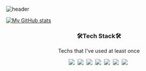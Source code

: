 ![header](https://capsule-render.vercel.app/api?type=waving&color=gradient&cu&height=300&section=header&text=jkkim0216&uuufontSize=90)

[![My GitHub stats](https://github-readme-stats.vercel.app/api?username=eternal99)](https://github.com/eternal99/github-readme-stats)

<h3 align="center">🛠Tech Stack🛠</h3>
<p align="center">Techs that I've used at least once</p>
<p align="center">
<img src="https://img.shields.io/badge/-Java-007396?style=flat-round&logo=Java&logoColor=white"/></a>&nbsp 
<img src="https://img.shields.io/badge/-C-A8B9CC?style=flat-round&logo=c&logoColor=white"/></a>&nbsp 
<img src="https://img.shields.io/badge/-C%2B%2B-00599C?style=flat-round&logo=cplusplus&logoColor=white"/></a>&nbsp
<img src="https://img.shields.io/badge/-Python-3776AB?style=flat-round&logo=Python&logoColor=white"/></a>&nbsp 
<img src="https://img.shields.io/badge/-React-61DAFB?style=flat-round&logo=React&logoColor=white"/></a>&nbsp 
<img src="https://img.shields.io/badge/-Node.js-339933?style=flat-round&logo=Node.js&logoColor=white"/></a>&nbsp 
<img src="https://img.shields.io/badge/-Firebase-FFCA28?style=flat-round&logo=Firebase&logoColor=white"/></a>&nbsp 
</p>

<!--
**eternal99/eternal99** is a ✨ _special_ ✨ repository because its `README.md` (this file) appears on your GitHub profile.

Here are some ideas to get you started:

- 🔭 I’m currently working on ...
- 🌱 I’m currently learning ...
- 👯 I’m looking to collaborate on ...
- 🤔 I’m looking for help with ...
- 💬 Ask me about ...
- 📫 How to reach me: ...
- 😄 Pronouns: ...
- ⚡ Fun fact: ...
-->
